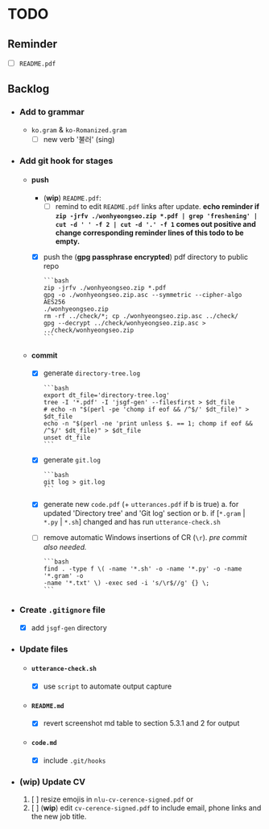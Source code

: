 # TODO

## Reminder

- [ ] `README.pdf`

## Backlog

- ### Add to grammar

  - `ko.gram` & `ko-Romanized.gram`
    - [ ] new verb '불러' (sing)

- ### Add git hook for stages

  - #### push

      - (**wip**) `README.pdf`:
        - [ ] remind to edit `README.pdf` links after update.
          **echo reminder if `zip -jrfv ./wonhyeongseo.zip *.pdf | grep
          'freshening' | cut -d ' ' -f 2 | cut -d '.' -f 1` comes out
          positive and change corresponding reminder lines of this todo to
          be empty.**
      - [x] push the (**gpg passphrase encrypted**) pdf directory to public
          repo

            ```bash
            zip -jrfv ./wonhyeongseo.zip *.pdf
            gpg -o ./wonhyeongseo.zip.asc --symmetric --cipher-algo AES256
            ./wonhyeongseo.zip
            rm -rf ../check/*; cp ./wonhyeongseo.zip.asc ../check/
            gpg --decrypt ../check/wonhyeongseo.zip.asc > ../check/wonhyeongseo.zip
            ```

  - #### commit

      - [x] generate `directory-tree.log`

            ```bash
            export dt_file='directory-tree.log'
            tree -I '*.pdf' -I 'jsgf-gen' --filesfirst > $dt_file
            # echo -n "$(perl -pe 'chomp if eof && /^$/' $dt_file)" > $dt_file
            echo -n "$(perl -ne 'print unless $. == 1; chomp if eof && /^$/' $dt_file)" > $dt_file
            unset dt_file
            ```

      - [x] generate `git.log`

            ```bash
            git log > git.log
            ```

      - [x] generate new `code.pdf` (+ `utterances.pdf` if b is true)
            a. for updated 'Directory tree' and 'Git log' section or
            b. if [`*.gram` | `*.py` | `*.sh`] changed and has run
               `utterance-check.sh`

      - [ ] remove automatic Windows insertions of CR (`\r`). _pre commit also
            needed._

            ```bash
            find . -type f \( -name '*.sh' -o -name '*.py' -o -name '*.gram' -o
            -name '*.txt' \) -exec sed -i 's/\r$//g' {} \;
            ```

- ### Create `.gitignore` file

  - [x] add `jsgf-gen` directory

- ### Update files

  - #### `utterance-check.sh`

      - [x] use `script` to automate output capture

  - #### `README.md`

      - [x] revert screenshot md table to section 5.3.1 and 2 for output

  - #### `code.md`

      - [x] include `.git/hooks`

- ### (**wip**) Update CV

  1. [ ] resize emojis in `nlu-cv-cerence-signed.pdf` or
  2. [ ] (**wip**) edit `cv-cerence-signed.pdf` to include email, phone links
         and the new job title.
